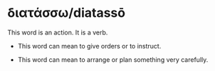 # διατάσσω/diatassō
This word is an action. It is a verb.

* This word can mean to give orders or to instruct.

* This word can mean to arrange or plan something very carefully.

